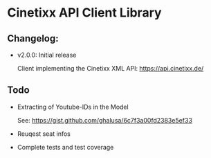 # Cinetixx API Client Library

## Changelog:

* v2.0.0: Initial release

    Client implementing the Cinetixx XML API: https://api.cinetixx.de/

## Todo
* Extracting of Youtube-IDs in the Model

  See: https://gist.github.com/ghalusa/6c7f3a00fd2383e5ef33

* Reuqest seat infos
* Complete tests and test coverage

